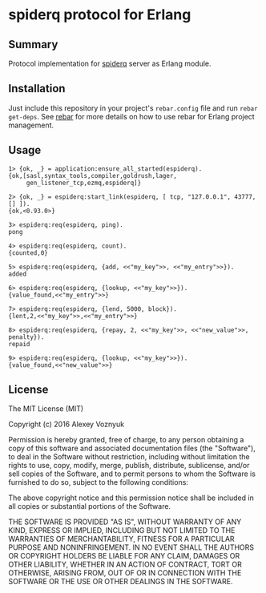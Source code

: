 # spiderq protocol for Erlang

## Summary

Protocol implementation for [spiderq](https://github.com/swizard0/spiderq) server as Erlang module.

## Installation

Just include this repository in your project's `rebar.config` file and run `rebar get-deps`. See [rebar](https://github.com/rebar/rebar) for more details on how to use rebar for Erlang project management.

## Usage

```
1> {ok, _} = application:ensure_all_started(espiderq).
{ok,[sasl,syntax_tools,compiler,goldrush,lager,
     gen_listener_tcp,ezmq,espiderq]}

2> {ok, _} = espiderq:start_link(espiderq, [ tcp, "127.0.0.1", 43777, [] ]).
{ok,<0.93.0>}

3> espiderq:req(espiderq, ping).
pong

4> espiderq:req(espiderq, count).
{counted,0}

5> espiderq:req(espiderq, {add, <<"my_key">>, <<"my_entry">>}).
added

6> espiderq:req(espiderq, {lookup, <<"my_key">>}).
{value_found,<<"my_entry">>}

7> espiderq:req(espiderq, {lend, 5000, block}).
{lent,2,<<"my_key">>,<<"my_entry">>}

8> espiderq:req(espiderq, {repay, 2, <<"my_key">>, <<"new_value">>, penalty}).
repaid

9> espiderq:req(espiderq, {lookup, <<"my_key">>}).
{value_found,<<"new_value">>}
```

## License

The MIT License (MIT)

Copyright (c) 2016 Alexey Voznyuk

Permission is hereby granted, free of charge, to any person obtaining a copy of this software and associated documentation files (the "Software"), to deal in the Software without restriction, including without limitation the rights to use, copy, modify, merge, publish, distribute, sublicense, and/or sell copies of the Software, and to permit persons to whom the Software is furnished to do so, subject to the following conditions:

The above copyright notice and this permission notice shall be included in all copies or substantial portions of the Software.

THE SOFTWARE IS PROVIDED "AS IS", WITHOUT WARRANTY OF ANY KIND, EXPRESS OR IMPLIED, INCLUDING BUT NOT LIMITED TO THE WARRANTIES OF MERCHANTABILITY, FITNESS FOR A PARTICULAR PURPOSE AND NONINFRINGEMENT. IN NO EVENT SHALL THE AUTHORS OR COPYRIGHT HOLDERS BE LIABLE FOR ANY CLAIM, DAMAGES OR OTHER LIABILITY, WHETHER IN AN ACTION OF CONTRACT, TORT OR OTHERWISE, ARISING FROM, OUT OF OR IN CONNECTION WITH THE SOFTWARE OR THE USE OR OTHER DEALINGS IN THE SOFTWARE.